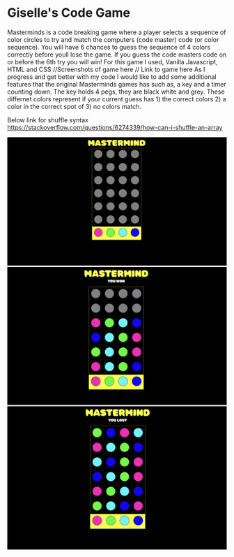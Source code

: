 # Giselle's Code Game
Masterminds is a code breaking game where a player selects a sequence of color circles to try and match the computers (code master) code (or color sequence). You will have 6 chances to guess the sequence of 4 colors correctly before youll lose the game. If you guess the code masters code on or before the 6th try you will win!
For this game I used, Vanilla Javascript, HTML and CSS
//Screenshots of game here 
// Link to game here
As I progress and get better with my code I would like to add some additional features that the original Masterminds games has such as, a key and a timer counting down. The key holds 4 pegs, they are black white and grey. These differnet colors represent if your current guess has 1) the correct colors 2) a color in the correct spot of 3) no colors match. 

Below link for shuffle syntax
https://stackoverflow.com/questions/6274339/how-can-i-shuffle-an-array

<img src="images/Screenshot 2023-02-09 at 4.35.59 PM.png" width="600">
<img src="images/Screenshot 2023-02-09 at 12.37.44 PM.png" width="600">
<img src="images/Screenshot 2023-02-09 at 12.38.33 PM.png" width="600">